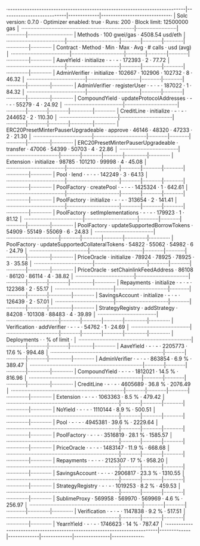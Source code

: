 ·--------------------------------------------------------------------------|---------------------------|-------------|-----------------------------·
|                           Solc version: 0.7.0                            ·  Optimizer enabled: true  ·  Runs: 200  ·  Block limit: 12500000 gas  │
···········································································|···························|·············|······························
|  Methods                                                                 ·              100 gwei/gas               ·       4508.54 usd/eth       │
·······································|···································|·············|·············|·············|···············|··············
|  Contract                            ·  Method                           ·  Min        ·  Max        ·  Avg        ·  # calls      ·  usd (avg)  │
·······································|···································|·············|·············|·············|···············|··············
|  AaveYield                           ·  initialize                       ·          -  ·          -  ·     172393  ·            2  ·      77.72  │
·······································|···································|·············|·············|·············|···············|··············
|  AdminVerifier                       ·  initialize                       ·     102667  ·     102906  ·     102732  ·            8  ·      46.32  │
·······································|···································|·············|·············|·············|···············|··············
|  AdminVerifier                       ·  registerUser                     ·          -  ·          -  ·     187022  ·            1  ·      84.32  │
·······································|···································|·············|·············|·············|···············|··············
|  CompoundYield                       ·  updateProtocolAddresses          ·          -  ·          -  ·      55279  ·            4  ·      24.92  │
·······································|···································|·············|·············|·············|···············|··············
|  CreditLine                          ·  initialize                       ·          -  ·          -  ·     244652  ·            2  ·     110.30  │
·······································|···································|·············|·············|·············|···············|··············
|  ERC20PresetMinterPauserUpgradeable  ·  approve                          ·      46146  ·      48320  ·      47233  ·            2  ·      21.30  │
·······································|···································|·············|·············|·············|···············|··············
|  ERC20PresetMinterPauserUpgradeable  ·  transfer                         ·      47006  ·      54399  ·      50703  ·            4  ·      22.86  │
·······································|···································|·············|·············|·············|···············|··············
|  Extension                           ·  initialize                       ·      98785  ·     101210  ·      99998  ·            4  ·      45.08  │
·······································|···································|·············|·············|·············|···············|··············
|  Pool                                ·  lend                             ·          -  ·          -  ·     142249  ·            3  ·      64.13  │
·······································|···································|·············|·············|·············|···············|··············
|  PoolFactory                         ·  createPool                       ·          -  ·          -  ·    1425324  ·            1  ·     642.61  │
·······································|···································|·············|·············|·············|···············|··············
|  PoolFactory                         ·  initialize                       ·          -  ·          -  ·     313654  ·            2  ·     141.41  │
·······································|···································|·············|·············|·············|···············|··············
|  PoolFactory                         ·  setImplementations               ·          -  ·          -  ·     179923  ·            1  ·      81.12  │
·······································|···································|·············|·············|·············|···············|··············
|  PoolFactory                         ·  updateSupportedBorrowTokens      ·      54909  ·      55149  ·      55069  ·            6  ·      24.83  │
·······································|···································|·············|·············|·············|···············|··············
|  PoolFactory                         ·  updateSupportedCollateralTokens  ·      54822  ·      55062  ·      54982  ·            6  ·      24.79  │
·······································|···································|·············|·············|·············|···············|··············
|  PriceOracle                         ·  initialize                       ·      78924  ·      78925  ·      78925  ·            3  ·      35.58  │
·······································|···································|·············|·············|·············|···············|··············
|  PriceOracle                         ·  setChainlinkFeedAddress          ·      86108  ·      86120  ·      86114  ·            4  ·      38.82  │
·······································|···································|·············|·············|·············|···············|··············
|  Repayments                          ·  initialize                       ·          -  ·          -  ·     122368  ·            2  ·      55.17  │
·······································|···································|·············|·············|·············|···············|··············
|  SavingsAccount                      ·  initialize                       ·          -  ·          -  ·     126439  ·            2  ·      57.01  │
·······································|···································|·············|·············|·············|···············|··············
|  StrategyRegistry                    ·  addStrategy                      ·      84208  ·     101308  ·      88483  ·            4  ·      39.89  │
·······································|···································|·············|·············|·············|···············|··············
|  Verification                        ·  addVerifier                      ·          -  ·          -  ·      54762  ·            1  ·      24.69  │
·······································|···································|·············|·············|·············|···············|··············
|  Deployments                                                             ·                                         ·  % of limit   ·             │
···········································································|·············|·············|·············|···············|··············
|  AaveYield                                                               ·          -  ·          -  ·    2205773  ·       17.6 %  ·     994.48  │
···········································································|·············|·············|·············|···············|··············
|  AdminVerifier                                                           ·          -  ·          -  ·     863854  ·        6.9 %  ·     389.47  │
···········································································|·············|·············|·············|···············|··············
|  CompoundYield                                                           ·          -  ·          -  ·    1812021  ·       14.5 %  ·     816.96  │
···········································································|·············|·············|·············|···············|··············
|  CreditLine                                                              ·          -  ·          -  ·    4605689  ·       36.8 %  ·    2076.49  │
···········································································|·············|·············|·············|···············|··············
|  Extension                                                               ·          -  ·          -  ·    1063363  ·        8.5 %  ·     479.42  │
···········································································|·············|·············|·············|···············|··············
|  NoYield                                                                 ·          -  ·          -  ·    1110144  ·        8.9 %  ·     500.51  │
···········································································|·············|·············|·············|···············|··············
|  Pool                                                                    ·          -  ·          -  ·    4945381  ·       39.6 %  ·    2229.64  │
···········································································|·············|·············|·············|···············|··············
|  PoolFactory                                                             ·          -  ·          -  ·    3516819  ·       28.1 %  ·    1585.57  │
···········································································|·············|·············|·············|···············|··············
|  PriceOracle                                                             ·          -  ·          -  ·    1483147  ·       11.9 %  ·     668.68  │
···········································································|·············|·············|·············|···············|··············
|  Repayments                                                              ·          -  ·          -  ·    2125307  ·         17 %  ·     958.20  │
···········································································|·············|·············|·············|···············|··············
|  SavingsAccount                                                          ·          -  ·          -  ·    2906817  ·       23.3 %  ·    1310.55  │
···········································································|·············|·············|·············|···············|··············
|  StrategyRegistry                                                        ·          -  ·          -  ·    1019253  ·        8.2 %  ·     459.53  │
···········································································|·············|·············|·············|···············|··············
|  SublimeProxy                                                            ·     569958  ·     569970  ·     569969  ·        4.6 %  ·     256.97  │
···········································································|·············|·············|·············|···············|··············
|  Verification                                                            ·          -  ·          -  ·    1147838  ·        9.2 %  ·     517.51  │
···········································································|·············|·············|·············|···············|··············
|  YearnYield                                                              ·          -  ·          -  ·    1746623  ·         14 %  ·     787.47  │
·--------------------------------------------------------------------------|-------------|-------------|-------------|---------------|-------------·
